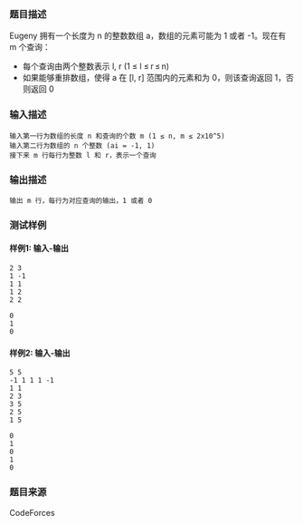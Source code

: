### 题目描述

Eugeny 拥有一个长度为 n 的整数数组 a，数组的元素可能为 1 或者 -1。现在有 m 个查询：

- 每个查询由两个整数表示 l, r (1 ≤ l ≤ r ≤ n)
- 如果能够重排数组，使得 a 在 [l, r] 范围内的元素和为 0，则该查询返回 1，否则返回 0

### 输入描述

```
输入第一行为数组的长度 n 和查询的个数 m (1 ≤ n, m ≤ 2x10^5)
输入第二行为数组的 n 个整数 (ai = -1, 1)
接下来 m 行每行为整数 l 和 r，表示一个查询
```

### 输出描述

```
输出 m 行，每行为对应查询的输出，1 或者 0
```

### 测试样例

#### 样例1: 输入-输出

```
2 3
1 -1
1 1
1 2
2 2
```

```
0
1
0
```

#### 样例2: 输入-输出

```
5 5
-1 1 1 1 -1
1 1
2 3
3 5
2 5
1 5
```

```
0
1
0
1
0
```

### 题目来源

CodeForces
